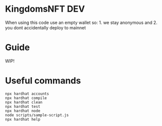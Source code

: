 # KingdomsNFT DEV

When using this code use an empty wallet so: 1. we stay anonymous and 2. you dont accidentally deploy to mainnet

# Guide
WIP!

# Useful commands

```shell
npx hardhat accounts
npx hardhat compile
npx hardhat clean
npx hardhat test
npx hardhat node
node scripts/sample-script.js
npx hardhat help
```
